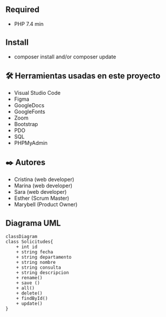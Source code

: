 ## Required

- PHP 7.4 min

## Install

- composer install and/or composer update

## 🛠️ Herramientas usadas en este proyecto
<ul>
  <li>Visual Studio Code</li>
  <li>Figma</li>
  <li>GoogleDocs</li>
  <li>GoogleFonts</li>
  <li>Zoom</li>
  <li>Bootstrap</li>
  <li>PDO</li>
  <li>SQL</li>
  <li>PHPMyAdmin</li>
</ul>


## ✒️ Autores 
<ul>
  <li>Cristina (web developer)</li>
  <li>Marina (web developer)</li>
  <li>Sara (web developer)</li>
  <li>Esther (Scrum Master)</li>
  <li>Marybell (Product Owner)</li>
</ul>

## Diagrama UML

``` mermaid
classDiagram
class Solicitudes{
    + int id
    + string fecha
    + string departamento
    + string nombre
    + string consulta
    + string descripcion 
    + rename()
    + save ()
    + all()
    + delete()
    + findById()
    + update()
}
```
